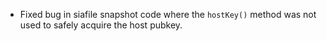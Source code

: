  - Fixed bug in siafile snapshot code where the `hostKey()` method was not used
   to safely acquire the host pubkey.
